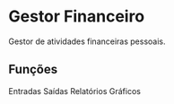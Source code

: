 # Gestor Financeiro

Gestor de atividades financeiras pessoais.

## Funções

Entradas
Saídas
Relatórios
Gráficos
